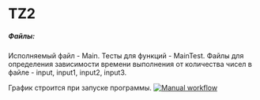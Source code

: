 # TZ2

##### Файлы:
Исполняемый файл - Main.
Тесты для функций - MainTest.
Файлы для определения зависимости времени выполнения от количества чисел в файле - input, input1, input2, input3.

График строится при запуске программы.
[![Manual workflow](https://github.com/AnnaChuykova/TZ2/actions/workflows/manual.yml/badge.svg)](https://github.com/AnnaChuykova/TZ2/actions/workflows/manual.yml)
